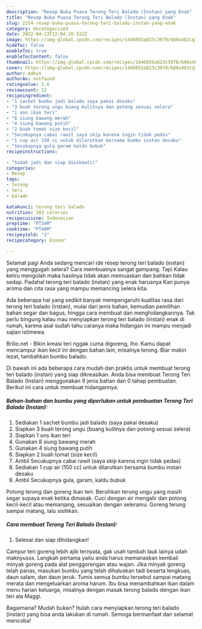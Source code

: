 ```yaml
---
description: "Resep Buka Puasa Terong Teri Balado (Instan) yang Enak"
title: "Resep Buka Puasa Terong Teri Balado (Instan) yang Enak"
slug: 2254-resep-buka-puasa-terong-teri-balado-instan-yang-enak
category: Uncategorized
date: 2022-04-23T22:04:20.522Z
image: https://img-global.cpcdn.com/recipes/1446055a823c3970/680x482cq70/terong-teri-balado-instan-foto-resep-utama.jpg
hideToc: false
enableToc: true
enableTocContent: false
thumbnail: https://img-global.cpcdn.com/recipes/1446055a823c3970/680x482cq70/terong-teri-balado-instan-foto-resep-utama.jpg
cover: https://img-global.cpcdn.com/recipes/1446055a823c3970/680x482cq70/terong-teri-balado-instan-foto-resep-utama.jpg
author: Admin
authorAv: notfound
ratingvalue: 3.6
reviewcount: 12
recipeingredient:
- "1 sachet bumbu jadi balado saya pakai desaku"
- "3 buah terong ungu buang kulitnya dan potong sesuai selera"
- "1 ons ikan teri"
- "8 siung bawang merah"
- "4 siung bawang putih"
- "2 buah tomat size kecil"
- "Secukupnya cabai rawit saya skip karena ingin tidak pedas"
- "1 cup air 150 cc untuk dilarutkan bersama bumbu instan desaku"
- "Secukupnya gula garam kaldu bubuk"
recipeinstructions:

- "Sudah jadi dan siap dinikmati!"
categories:
- Resep
tags:
- terong
- teri
- balado

katakunci: terong teri balado 
nutrition: 283 calories
recipecuisine: Indonesian
preptime: "PT34M"
cooktime: "PT40M"
recipeyield: "2"
recipecategory: Dinner

---
```



Selamat pagi Anda sedang mencari ide resep terong teri balado (instan) yang menggugah selera? Cara membuatnya sangat gampang. Tapi Kalau keliru mengolah maka hasilnya tidak akan memuaskan dan bahkan tidak sedap. Padahal terong teri balado (instan) yang enak harusnya Kan punya aroma dan cita rasa yang mampu memancing selera kita.


Ada beberapa hal yang sedikit banyak mempengaruhi kualitas rasa dari terong teri balado (instan), mulai dari jenis bahan, kemudian pemilihan bahan segar dan bagus, hingga cara membuat dan menghidangkannya. Tak perlu bingung kalau mau menyiapkan terong teri balado (instan) enak di rumah, karena asal sudah tahu caranya maka hidangan ini mampu menjadi sajian istimewa.

Brilio.net - Bikin kreasi teri nggak cuma digoreng, lho. Kamu dapat mencampur ikan kecil ini dengan bahan lain, misalnya terong. Biar makin lezat, tambahkan bumbu balado.


Di bawah ini ada beberapa cara mudah dan praktis untuk membuat terong teri balado (instan) yang siap dikreasikan. Anda bisa membuat Terong Teri Balado (Instan) menggunakan 9 jenis bahan dan 0 tahap pembuatan. Berikut ini cara untuk membuat hidangannya.

<!--inarticleads1-->

##### Bahan-bahan dan bumbu yang diperlukan untuk pembuatan Terong Teri Balado (Instan):

1. Sediakan 1 sachet bumbu jadi balado (saya pakai desaku)
1. Siapkan 3 buah terong ungu (buang kulitnya dan potong sesuai selera)
1. Siapkan 1 ons ikan teri
1. Gunakan 8 siung bawang merah
1. Gunakan 4 siung bawang putih
1. Siapkan 2 buah tomat (size kecil)
1. Ambil Secukupnya cabai rawit (saya skip karena ingin tidak pedas)
1. Sediakan 1 cup air (150 cc) untuk dilarutkan bersama bumbu instan desaku
1. Ambil Secukupnya gula, garam, kaldu bubuk


Potong terong dan goreng ikan teri. Bersihkan terung ungu yang masih segar supaya enak ketika dimasak. Cuci dengan air mengalir dan potong kecil-kecil atau memanjang, sesuaikan dengan seleramu. Goreng terung sampai matang, lalu sisihkan. 

<!--inarticleads2-->

##### Cara membuat Terong Teri Balado (Instan):


1. Selesai dan siap dihidangkan!

Campur teri goreng lebih ajib ternyata, gak usah tambah lauk lainya udah maknyusss. Langkah pertama yaitu anda harus memanaskan kembali minyak goreng pada alat penggorengan atau wajan. Jika minyak goreng telah panas, masukan bumbu yang telah dihaluskan tadi beserta lengkuas, daun salam, dan daun jeruk. Tumis semua bumbu tersebut sampai matang merata dan mengeluarkan aroma harum. Ibu bisa menambahkan ikan dalam menu harian keluarga, misalnya dengan masak terong balado dengan ikan teri ala Maggi. 

Bagaimana? Mudah bukan? Itulah cara menyiapkan terong teri balado (instan) yang bisa anda lakukan di rumah. Semoga bermanfaat dan selamat mencoba!

